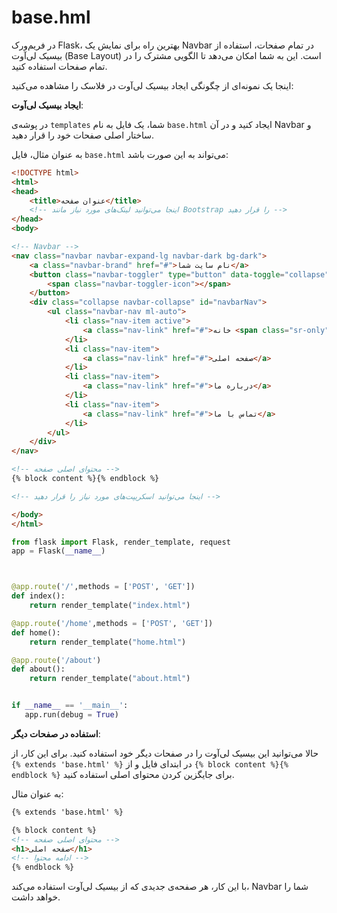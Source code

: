 # base.hml
در فریم‌ورک Flask، بهترین راه برای نمایش یک Navbar در تمام صفحات، استفاده از بیسیک لی‌آوت (Base Layout) است. این به شما امکان می‌دهد تا الگویی مشترک را در تمام صفحات استفاده کنید.

اینجا یک نمونه‌ای از چگونگی ایجاد بیسیک لی‌آوت در فلاسک را مشاهده می‌کنید:

**ایجاد بیسیک لی‌آوت**:

   در پوشه‌ی `templates` شما، یک فایل به نام `base.html` ایجاد کنید و در آن Navbar و ساختار اصلی صفحات خود را قرار دهید.

   به عنوان مثال، فایل `base.html` می‌تواند به این صورت باشد:

   ```html
   <!DOCTYPE html>
   <html>
   <head>
       <title>عنوان صفحه</title>
       <!-- اینجا می‌توانید لینک‌های مورد نیاز مانند Bootstrap را قرار دهید -->
   </head>
   <body>

   <!-- Navbar -->
   <nav class="navbar navbar-expand-lg navbar-dark bg-dark">
       <a class="navbar-brand" href="#">نام سایت شما</a>
       <button class="navbar-toggler" type="button" data-toggle="collapse" data-target="#navbarNav" aria-controls="navbarNav" aria-expanded="false" aria-label="Toggle navigation">
           <span class="navbar-toggler-icon"></span>
       </button>
       <div class="collapse navbar-collapse" id="navbarNav">
           <ul class="navbar-nav ml-auto">
               <li class="nav-item active">
                   <a class="nav-link" href="#">خانه <span class="sr-only">(current)</span></a>
               </li>
               <li class="nav-item">
                   <a class="nav-link" href="#">صفحه اصلی</a>
               </li>
               <li class="nav-item">
                   <a class="nav-link" href="#">درباره ما</a>
               </li>
               <li class="nav-item">
                   <a class="nav-link" href="#">تماس با ما</a>
               </li>
           </ul>
       </div>
   </nav>

   <!-- محتوای اصلی صفحه -->
   {% block content %}{% endblock %}

   <!-- اینجا می‌توانید اسکریپت‌های مورد نیاز را قرار دهید -->

   </body>
   </html>
   ```
```python
from flask import Flask, render_template, request
app = Flask(__name__)



@app.route('/',methods = ['POST', 'GET'])
def index():
    return render_template("index.html")

@app.route('/home',methods = ['POST', 'GET'])
def home():
    return render_template("home.html")

@app.route('/about')
def about():
    return render_template("about.html")


if __name__ == '__main__':
   app.run(debug = True)
```


**استفاده در صفحات دیگر**:

   حالا می‌توانید این بیسیک لی‌آوت را در صفحات دیگر خود استفاده کنید. برای این کار، از `{% extends 'base.html' %}` در ابتدای فایل و از `{% block content %}{% endblock %}` برای جایگزین کردن محتوای اصلی استفاده کنید.

   به عنوان مثال:

   ```html
   {% extends 'base.html' %}

   {% block content %}
   <!-- محتوای اصلی صفحه -->
   <h1>صفحه اصلی</h1>
   <!-- ادامه محتوا -->
   {% endblock %}
   ```

با این کار، هر صفحه‌ی جدیدی که از بیسیک لی‌آوت استفاده می‌کند، Navbar شما را خواهد داشت.
